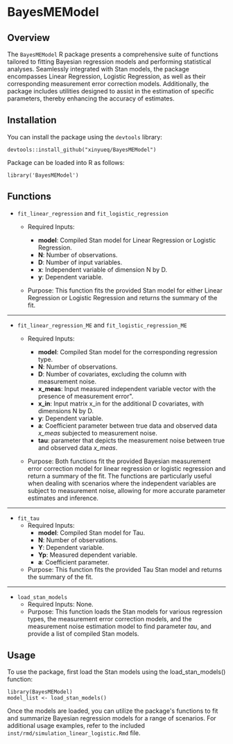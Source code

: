 # BayesMEModel

## Overview

The `BayesMEModel` R package presents a comprehensive suite of functions tailored to fitting Bayesian regression models and performing statistical analyses. Seamlessly integrated with Stan models, the package encompasses Linear Regression, Logistic Regression, as well as their corresponding measurement error correction models. Additionally, the package includes utilities designed to assist in the estimation of specific parameters, thereby enhancing the accuracy of estimates.

## Installation

You can install the package using the `devtools` library:

```{r}
devtools::install_github("xinyueq/BayesMEModel")
```
Package can be loaded into R as follows:

```{r}
library('BayesMEModel')
```

## Functions

* `fit_linear_regression` and `fit_logistic_regression`

  - Required Inputs:
    + **model**: Compiled Stan model for Linear Regression or Logistic Regression.
    + **N**: Number of observations.
    + **D**: Number of input variables.
    + **x**: Independent variable of dimension N by D.
    + **y**: Dependent variable.
  
  - Purpose: This function fits the provided Stan model for either Linear Regression or Logistic Regression and returns the summary of the fit.

---

* `fit_linear_regression_ME` and `fit_logistic_regression_ME`

  + Required Inputs:
    - **model**: Compiled Stan model for the corresponding regression type.
    - **N**: Number of observations.
    - **D**: Number of covariates, excluding the column with measurement noise.
    - **x_meas**: Input measured independent variable vector with the presence of measurement error".
    - **x_in**: Input matrix x_in for the additional D covariates, with dimensions N by D.
    - **y**: Dependent variable.
    - **a**: Coefficient parameter between true data and observed data *x_meas* subjected to measurement noise.
    - **tau**: parameter that depicts the measurement noise between true and observed data *x_meas*.
  
  + Purpose:
    Both functions fit the provided Bayesian measurement error correction model for linear regression or logistic regression and return a summary of the fit. The functions are particularly useful when dealing with scenarios where the independent variables are subject to measurement noise, allowing for more accurate parameter estimates and inference.

---

* `fit_tau`
  - Required Inputs:
    + **model**: Compiled Stan model for Tau.
    + **N**: Number of observations.
    + **Y**: Dependent variable.
    + **Yp**: Measured dependent variable.
    + **a**: Coefficient parameter.
  - Purpose: This function fits the provided Tau Stan model and returns the summary of the fit.

---

* `load_stan_models`
  - Required Inputs: None.
  - Purpose: This function loads the Stan models for various regression types, the measurement error correction models, and the measurement noise estimation model to find parameter *tau*, and provide a list of compiled Stan models.


## Usage

To use the package, first load the Stan models using the load_stan_models() function:

```{r}
library(BayesMEModel)
model_list <- load_stan_models()
```
Once the models are loaded, you can utilize the package's functions to fit and summarize Bayesian regression models for a range of scenarios. For additional usage examples, refer to the included `inst/rmd/simulation_linear_logistic.Rmd` file.


